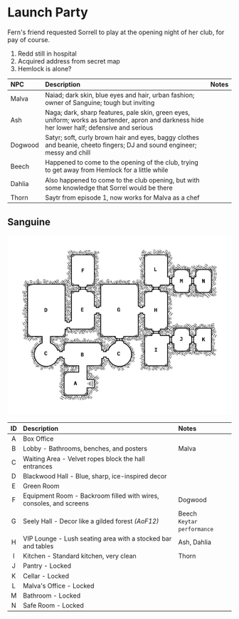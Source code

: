 # Launch Party
Fern's friend requested Sorrell to play at the opening night of her club, for pay of course.

1. Redd still in hospital
2. Acquired address from secret map
3. Hemlock is alone?

| NPC | Description | Notes |
|:--- |:--- |:--- |
| Malva | Naiad; dark skin, blue eyes and hair, urban fashion; owner of Sanguine; tough but inviting |  |
| Ash | Naga; dark, sharp features, pale skin, green eyes, uniform; works as bartender, apron and darkness hide her lower half; defensive and serious |  |
| Dogwood | Satyr; soft, curly brown hair and eyes, baggy clothes and beanie, cheeto fingers; DJ and sound engineer; messy and chill |  |
| Beech | Happened to come to the opening of the club, trying to get away from Hemlock for a little while |  |
| Dahlia | Also happened to come to the club opening, but with some knowledge that Sorrel would be there |  |
| Thorn | Saytr from episode 1, now works for Malva as a chef |  |

## Sanguine
![map of the nightclub Sanguine](images/sanguine.png)

| ID | Description | Notes |
|:---:|:--- |:--- |
| A | Box Office |  |
| B | Lobby - Bathrooms, benches, and posters | Malva |
| C | Waiting Area - Velvet ropes block the hall entrances |  |
| D | Blackwood Hall - Blue, sharp, ice-inspired decor |  |
| E | Green Room |  |
| F | Equipment Room - Backroom filled with wires, consoles, and screens | Dogwood |
| G | Seely Hall - Decor like a gilded forest _(AoF12)_ | Beech<br />`Keytar performance` |
| H | VIP Lounge - Lush seating area with a stocked bar and tables | Ash, Dahlia |
| I | Kitchen - Standard kitchen, very clean | Thorn |
| J | Pantry - Locked |  |
| K | Cellar - Locked |  |
| L | Malva's Office - Locked |  |
| M | Bathroom - Locked |  |
| N | Safe Room - Locked |  |

